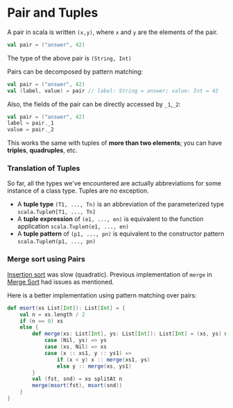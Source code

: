# Pair and Tuples

A pair in scala is written `(x,y)`, where `x` and `y` are the elements of the pair.
```scala
val pair = ("answer", 42)
```
The type of the above pair is `(String, Int)`

Pairs can be decomposed by pattern matching: 
```scala
val pair = ("answer", 42)
val (label, value) = pair // label: String = answer; value: Int = 42
```
Also, the fields of the pair can be directly accessed by `_1`,`_2`:
```scala
val pair = ("answer", 42)
label = pair._1
value = pair._2
```

This works the same with tuples of **more than two elements**; you can have **triples**, **quadruples**, etc.

### Translation of Tuples

So far, all the types we've encountered are actually abbreviations for some instance of a class type. Tuples are no exception. 

* A **tuple type** `(T1, ..., Tn)` is an abbreviation of the parameterized type `scala.Tuple`*n*`[T1, ..., Tn]`
* A **tuple expression** of `(e1, ..., en)` is equivalent to the function application `scala.Tuple`*n*`(e1, ..., en)`
* A **tuple pattern** of `(p1, ..., pn)` is equivalent to the constructor pattern `scala.Tuple`*n*`(p1, ..., pn)`

### Merge sort using Pairs

[Insertion sort](https://github.com/rohitvg/scala-principles-1/wiki/Collections-(Lists)#sorting-lists) was slow (quadratic).
Previous implementation of `merge` in [Merge Sort](https://github.com/rohitvg/scala-principles-1/wiki/Collections-(List-Methods)#sorting-lists-faster) had issues as mentioned. 

Here is a better implementation using pattern matching over pairs:
```scala
def msort(xs List[Int]): List[Int] = {
	val n = xs.length / 2
	if (n == 0) xs
	else {
		def merge(xs: List[Int], ys: List[Int]): List[Int] = (xs, ys) match {
			case (Nil, ys) => ys
			case (xs, Nil) => xs
			case (x :: xs1, y :: ys1) =>
				if (x < y) x :: merge(xs1, ys)
				else y :: merge(xs, ys1)
		}
		val (fst, snd) = xs splitAt n
		merge(msort(fst), msort(snd))
	}
}
```